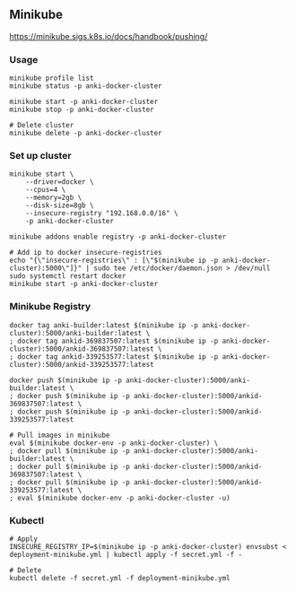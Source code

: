 ## Minikube

https://minikube.sigs.k8s.io/docs/handbook/pushing/  

### Usage

    minikube profile list
    minikube status -p anki-docker-cluster

    minikube start -p anki-docker-cluster
    minikube stop -p anki-docker-cluster
    
    # Delete cluster
    minikube delete -p anki-docker-cluster

### Set up cluster

    minikube start \
        --driver=docker \
        --cpus=4 \
        --memory=2gb \
        --disk-size=8gb \
        --insecure-registry "192.168.0.0/16" \
        -p anki-docker-cluster
        
    minikube addons enable registry -p anki-docker-cluster
    
    # Add ip to docker insecure-registries
    echo "{\"insecure-registries\" : [\"$(minikube ip -p anki-docker-cluster):5000\"]}" | sudo tee /etc/docker/daemon.json > /dev/null
    sudo systemctl restart docker
    minikube start -p anki-docker-cluster
    
### Minikube Registry

    docker tag anki-builder:latest $(minikube ip -p anki-docker-cluster):5000/anki-builder:latest \
    ; docker tag ankid-369837507:latest $(minikube ip -p anki-docker-cluster):5000/ankid-369837507:latest \
    ; docker tag ankid-339253577:latest $(minikube ip -p anki-docker-cluster):5000/ankid-339253577:latest
    
    docker push $(minikube ip -p anki-docker-cluster):5000/anki-builder:latest \
    ; docker push $(minikube ip -p anki-docker-cluster):5000/ankid-369837507:latest \
    ; docker push $(minikube ip -p anki-docker-cluster):5000/ankid-339253577:latest
    
    # Pull images in minikube
    eval $(minikube docker-env -p anki-docker-cluster) \
    ; docker pull $(minikube ip -p anki-docker-cluster):5000/anki-builder:latest \
    ; docker pull $(minikube ip -p anki-docker-cluster):5000/ankid-369837507:latest \
    ; docker pull $(minikube ip -p anki-docker-cluster):5000/ankid-339253577:latest \
    ; eval $(minikube docker-env -p anki-docker-cluster -u)
    
### Kubectl

    # Apply
    INSECURE_REGISTRY_IP=$(minikube ip -p anki-docker-cluster) envsubst < deployment-minikube.yml | kubectl apply -f secret.yml -f -
    
    # Delete
    kubectl delete -f secret.yml -f deployment-minikube.yml